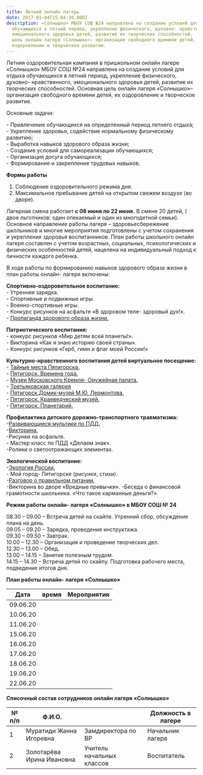 ```yaml
---
title: Летний онлайн лагерь
date: 2017-01-04T15:04:10.000Z
description: «Солнышко» МБОУ СОШ №24 направлена на создание условий для отдыха
  обучающихся в летний период, укрепление физического, духовно- нравственного,
  эмоционального здоровья детей, развитие их творческих способностей.  Основная
  цель онлайн лагеря «Солнышко»– организация свободного времени детей, их
  оздоровление и творческое развитие.
---
```

Летняя оздоровительная кампания в пришкольном онлайн лагере
«Солнышко» МБОУ СОШ №24 направлена на создание условий для отдыха обучающихся в летний период, укрепление физического, духовно- нравственного, эмоционального здоровья детей, развитие их творческих способностей.
Основная цель онлайн лагеря «Солнышко»– организация свободного времени детей, их оздоровление и творческое развитие.  

Основные задачи:

\- Привлечение обучающихся на определенный период летнего отдыха;  
\- Укрепление здоровья, содействие нормальному физическому развитию;  
\- Выработка навыков здорового образа жизни;  
\- Создание условий для самореализации обучающихся;  
\- Организация досуга обучающихся;  
\- Формирование и закрепление трудовых навыков.

**Формы работы**

1. Соблюдение оздоровительного режима дня.  
2. Максимальное пребывание детей на открытом свежем воздухе (во дворе).  

Лагерная смена работает **с 08 июня по 22 июня.** В смене 20 детей,
( двое льготников: один опекаемый и один из многодетной семьи). Основное направление работы лагеря – здоровьесбережение школьников и многие мероприятия подготовлены с учетом сохранения и укрепления здоровья воспитанников.
План работы школьного онлайн лагеря составлен с учетом возрастных, социальных, психологических и физических особенностей детей, нацелена на индивидуальный подход к личности каждого ребенка.  

В ходе работы по формированию навыков здорового образа жизни в план работы онлайн- лагеря включены:  

**Спортивно-оздоровительное воспитание:**  
\- Утренняя зарядка.  
\- Спортивные и подвижные игры.  
\- Военно-спортивные игры.  
\- Конкурс рисунков на асфальте «В здоровом теле- здоровый дух!».  
\- [Пропаганда здорового образа жизни.](https://yandex.ru/video/preview/?filmId=2919246577925613668&from=tabbar&parent-reqid=1590764628483302-1463606350993139585800300-prestable-app-host-sas-web-yp-108&text=%D0%BF%D1%80%D0%BE%D0%BF%D0%B0%D0%B3%D0%B0%D0%BD%D0%B4%D0%B0+%D0%B7%D0%B4%D0%BE%D1%80%D0%BE%D0%B2%D0%BE%D0%B3%D0%BE+%D0%BE%D0%B1%D1%80%D0%B0%D0%B7%D0%B0+%D0%B6%D0%B8%D0%B7%D0%BD%D0%B8+%D0%BC%D0%B5%D1%80%D0%BE%D0%BF%D1%80%D0%B8%D1%8F%D1%82%D0%B8%D1%8F)  

**Патриотического воспитания:**  
\-  конкурс рисунков «Мир детям всей планеты!».  
\-  Викторина «Как я знаю историю своей страны».  
\-  Конкурс рисунков «Герб, гимн и флаг моей России!»  

**Культурно-нравственного воспитания детей виртуальное посещение:**  
\- [Тайные места Пятигорска.](<https://youtu.be/UAspxj3L4jo>)  
\- [Пятигорск. Времена года.](https://youtu.be/5Sq_jHyKGJ8)  
\- [Музеи Московского Кремля- Оружейная палата.](https://armoury-chamber.kreml.ru/virtual-tour/)  
\- [Третьяковская галерея](https://www.tretyakovgallery.ru/programs/tretyakovlive/)  
\- [Пятигорск.Домик-музей М.Ю. Лермонтова.](https://pavelbogdanov.ru/02-2014/domik-lermontova-tour.html)  
\- [Пятигорск. Краеведческий музей.](<http://www.pkm1903.ru/museum/3d>)  
\- [Пятигорск. Планетарий.](https://yandex.ru/search/?text=%D0%B2%D0%B8%D1%80%D1%82%D1%83%D0%B0%D0%BB%D1%8C%D0%BD%D0%BE%D0%B5%20%D0%BF%D0%BE%D1%81%D0%B5%D1%89%D0%B5%D0%BD%D0%B8%D0%B5%20%D0%BC%D1%83%D0%B7%D0%B5%D0%B5%D0%B2%20%D0%9F%D1%8F%D1%82%D0%B8%D0%B3%D0%BE%D1%80%D1%81%D0%BA%20%D0%BF%D0%BB%D0%B0%D0%BD%D0%B5%D1%82%D0%B0%D1%80%D0%B8%D0%B9&lr=36&clid=2100784-306&win=374)  

**Профилактика детского дорожно-транспортного травматизма:**
\-[Развивающиеся мультики по ПДД.](https://yandex.ru/video/preview/?filmId=13546423477961931516&path=wizard&text=%D0%BC%D1%83%D0%BB%D1%8C%D1%82%D1%84%D0%B8%D0%BB%D1%8C%D0%BC%D1%8B+%D0%BF%D0%BE+%D0%BF%D0%B4%D0%B4+%D0%B4%D0%BB%D1%8F+%D0%B4%D0%BE%D1%88%D0%BA%D0%BE%D0%BB%D1%8C%D0%BD%D0%B8%D0%BA%D0%BE%D0%B2+%D1%81%D0%BA%D0%B0%D1%87%D0%B0%D1%82%D1%8C+%D0%B1%D0%B5%D1%81%D0%BF%D0%BB%D0%B0%D1%82%D0%BD%D0%BE)  
\-[Викторина.](<https://childage.ru/obuchenie-i-obrazovanie/nachalnaya-shkola/viktoriny/viktorina-po-pdd-dlya-shkolnikov-s-otvetami-1-4-klass.html>)  
\-Рисунки на асфальте.  
\- Мастер класс по ПДД «Делаем знак».  
\-Ролики о светоотражающих элементах.  

**Экологической воспитание:**  
\-[Экология России.](https://yandex.ru/video/search?from=tabbar&text=%D0%BC%D0%B5%D1%80%D0%BE%D0%BF%D1%80%D0%B8%D1%8F%D1%82%D0%B8%D1%8F%20%D1%8D%D0%BA%D0%BE%D0%BB%D0%BE%D0%B3%D0%B8%D1%87%D0%B5%D1%81%D0%BA%D0%BE%D0%B9%20%D0%BD%D0%B0%D0%BF%D1%80%D0%B0%D0%B2%D0%BB%D0%B5%D0%BD%D0%BD%D0%BE%D1%81%D1%82%D0%B8%20%D0%B2%20%D1%88%D0%BA%D0%BE%D0%BB%D0%B5)  
\- Мой город- Пятигорске (рисунки, стихи).  
\-[Разговор о правильном питании.](https://yandex.ru/video/preview/?filmId=4737949081606347783&from=tabbar&parent-reqid=1590762577692882-448475385011354357900300-production-app-host-man-web-yp-67&text=%D1%80%D0%B0%D0%B7%D0%B3%D0%BE%D0%B2%D0%BE%D1%80+%D0%BE+%D0%BF%D1%80%D0%B0%D0%B2%D0%B8%D0%BB%D1%8C%D0%BD%D0%BE%D0%BC+%D0%BF%D0%B8%D1%82%D0%B0%D0%BD%D0%B8%D0%B8)  
\-Викторина во дворе «Вредные привычки». -Беседа о финансовой грамотности школьника. «Что такое карманные деньги?»  

**Режим работы онлайн- лагеря «Солнышко» в МБОУ СОШ № 24**  

08.30 – 09.00 – Встреча детей на скайпе. Утренний сбор, обсуждение плана на день.  
09.05 – 09.20 – Зарядка, проведение инструктажа.  
09.30 – 09.50 – Завтрак.  
10.00 – 12.30 – Организация и проведение творческих дел.  
12.30 – 13.00 – Обед.  
13.00 – 14.15 – Занятие полезным трудом.  
14.15 – 14.30 – Встреча детей по скайпу. Подготовка рабочего места, подведение итогов дня.  

**План работы онлайн- лагеря «Солнышко»**

<div class="table-wrapper" markdown="block">

| Дата     | время | Мероприятия |
| -------- | ----- | ----------- |
| 09.06.20 |       |             |
| 10.06.20 |       |             |
| 11.06.20 |       |             |
| 15.06.20 |       |             |
| 16.06.20 |       |             |
| 17.06.20 |       |             |
| 18.06.20 |       |             |
| 19.06.20 |       |             |
| 22.06.20 |       |             |

</div>

**Списочный состав сотрудников онлайн лагеря «Солнышко»**

<div class="table-wrapper" markdown="block">

| **№ п/п** | **Ф.И.О.**                |                           | **Должность в лагере** |
| --------- | ------------------------- | ------------------------- | ---------------------- |
| 1         | Муратиди Жанна Игоревна   | Замдиректора по ВР        | Начальник лагеря       |
| 2         | Золотарёва Ирина Ивановна | Учитель начальных классов | Воспитатель            |

</div>